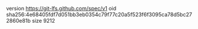 version https://git-lfs.github.com/spec/v1
oid sha256:4e68405fdf7d051bb3eb0354c79f77c20a5f523f6f3095ca78d5bc272860e81b
size 9212

